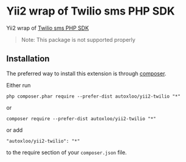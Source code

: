 Yii2 wrap of Twilio sms PHP SDK
=========================
Yii2 wrap of [Twilio sms PHP SDK](https://www.twilio.com/docs/libraries/php)

>Note: This package is not supported properly

Installation
------------

The preferred way to install this extension is through [composer](http://getcomposer.org/download/).

Either run

```
php composer.phar require --prefer-dist autoxloo/yii2-twilio "*"
```

or

```
composer require --prefer-dist autoxloo/yii2-twilio "*"
```

or add

```
"autoxloo/yii2-twilio": "*"
```

to the require section of your `composer.json` file.
